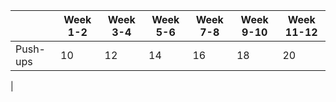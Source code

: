 | | Week 1-2 |  Week 3-4 | Week 5-6 | Week 7-8 | Week 9-10 | Week 11-12 |
| ---- | ---- | ----- | ------ | ----- | ----- | ----- |
| Push-ups | 10 | 12 | 14 | 16 | 18 | 20 |
|